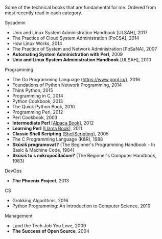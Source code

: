 Some of the technical books that are fundamental for me. Ordered from most recently read in each category.

Sysadmin

* Unix and Linux System Administration Handbook [ULSAH], 2017
* The Practice of Cloud System Administration [PoCSA], 2014
* How Linux Works, 2014
* The Practice of System and Network Administration [PoSaNA], 2007
* **Automating System Administration with Perl**, 2009
* **Unix and Linux System Administration Handbook** [ULSAH], 2010

Programming

* The Go Programming Language (https://www.gopl.io/), 2016
* Foundations of Python Network Programming, 2014
* Think Python, 2015
* Programming in C, 2014
* Python Cookbook, 2013
* The Quick Python Book, 2010
* Programming Perl, 2012
* Perl Cookbook, 2003
* **Intermediate Perl** [[Alpaca Book](https://wiki.reisinge.net/AlpacaBook)], 2012
* **Learning Perl** [[Llama Book](https://wiki.reisinge.net/LlamaBook)], 2011
* **Classic Shell Scripting** ([ShellScripting](https://wiki.reisinge.net/ShellScripting)), 2005
* The C Programming Language (K&R), 1988
* **Skúsiš programovať?** (The Beginner's Programming Handbook - In Basic & Machine Code, 1984)
* **Skúsiš to s mikropočítačom?** (The Beginner's Computer Handbook, 1983)

DevOps

* **The Phoenix Project**, 2013

CS

* Grokking Algorithms, 2016
* Python Programming: An Introduction to Computer Science, 2010

Management

* Land the Tech Job You Love, 2009
* **The Success of Open Source**, 2004
